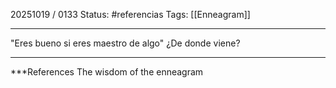 20251019 / 0133
Status: #referencias
Tags: [[Enneagram]]

------
"Eres bueno si eres maestro de algo"
¿De donde viene?

---
 ***References 
 The wisdom of the enneagram